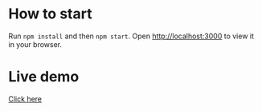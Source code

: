 # How to start

Run `npm install` and then `npm start`.
Open [http://localhost:3000](http://localhost:3000) to view it in your browser.

# Live demo

<a href="https://react-meme-generator-npx.herokuapp.com/" target="_blank">Click here</a>
